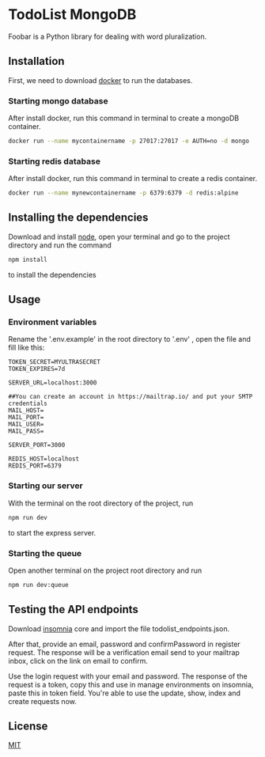 # TodoList MongoDB

Foobar is a Python library for dealing with word pluralization.

## Installation

First, we need to download [docker](https://docs.docker.com/get-docker/) to run the databases.

### Starting mongo database
After install docker, run this command in terminal to create a mongoDB container.

```bash
docker run --name mycontainername -p 27017:27017 -e AUTH=no -d mongo
```
### Starting redis database
After install docker, run this command in terminal to create a redis container.

```bash
docker run --name mynewcontainername -p 6379:6379 -d redis:alpine
```

## Installing the dependencies
Download and install [node](https://nodejs.org/en/download/), open your terminal and go to the project directory and run the command 

```bash
npm install
```
to install the dependencies 


## Usage

### Environment variables

Rename the '.env.example' in the root directory to '.env' , open the file and fill like this:
```environment
TOKEN_SECRET=MYULTRASECRET
TOKEN_EXPIRES=7d

SERVER_URL=localhost:3000

##You can create an account in https://mailtrap.io/ and put your SMTP credentials
MAIL_HOST=
MAIL_PORT=
MAIL_USER=
MAIL_PASS=

SERVER_PORT=3000

REDIS_HOST=localhost
REDIS_PORT=6379
``` 

### Starting our server

With the terminal on the root directory of the project, run
```bash
npm run dev
```
to start the express server.  
### Starting the queue
Open another terminal on the project root directory and run
```bash
npm run dev:queue
```

## Testing the API endpoints

Download [insomnia](https://insomnia.rest/download/) core and import the file todolist_endpoints.json.

After that, provide an email, password and confirmPassword in register request. The response will be a verification email send to your mailtrap inbox, click on the link on email to confirm.

  Use the login request with your email and password. The response of the request is a token, copy this and use in manage environments on insomnia, paste this in token field. You're able to use the update, show, index and create requests now.













## License
[MIT](https://choosealicense.com/licenses/mit/)
